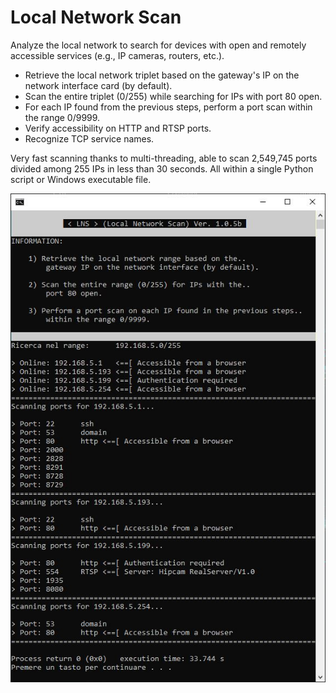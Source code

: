 # Local Network Scan

Analyze the local network to search for devices with open and remotely accessible services (e.g., IP cameras, routers, etc.).

* Retrieve the local network triplet based on the gateway's IP on the network interface card (by default).
* Scan the entire triplet (0/255) while searching for IPs with port 80 open.
* For each IP found from the previous steps, perform a port scan within the range 0/9999.
* Verify accessibility on HTTP and RTSP ports.
* Recognize TCP service names.

Very fast scanning thanks to multi-threading, able to scan 2,549,745 ports divided among 255 IPs in less than 30 seconds. All within a single Python script or Windows executable file.

![alt text](https://github.com/manufino/LocalScan/blob/main/IMG.JPG?raw=true)


